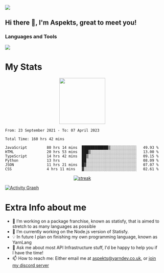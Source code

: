 ![](https://komarev.com/ghpvc/?username=aspekts&color=red)
## Hi there 👋, I'm Aspekts, great to meet you!
### Languages and Tools
<p align="left"> <a href="https://github.com/aspekts"><img src="https://skillicons.dev/icons?i=aws,azure,bash,bootstrap,cpp,cloudflare,css,discord,bots,express,fastapi,gcp,git,heroku,github,v,vim,regex,html,js,jquery,nodejs,linux,md,mysql,redis,mongodb,netlify,nextjs,py,react,sqlite,swift,ts,vscode"> </a> </p>

# My Stats
<p align="center">
<img height="150px" src="https://github-readme-stats.vercel.app/api?username=aspekts&hide_border=true&show_icons=true&count_private=true&theme=gruvbox&bg_color=151515" />
</p>

<!--START_SECTION:waka-->

```text
From: 23 September 2021 - To: 07 April 2023

Total Time: 160 hrs 42 mins

JavaScript         80 hrs 14 mins  ████████████▒░░░░░░░░░░░░   49.93 %
HTML               20 hrs 53 mins  ███▒░░░░░░░░░░░░░░░░░░░░░   13.00 %
TypeScript         14 hrs 42 mins  ██▒░░░░░░░░░░░░░░░░░░░░░░   09.15 %
Python             13 hrs          ██░░░░░░░░░░░░░░░░░░░░░░░   08.09 %
JSON               11 hrs 21 mins  █▓░░░░░░░░░░░░░░░░░░░░░░░   07.07 %
CSS                4 hrs 11 mins   ▓░░░░░░░░░░░░░░░░░░░░░░░░   02.61 %
```

<!--END_SECTION:waka-->
<p align="center">
  <a href="https://github.com/aspekts">      
<img title="stats" alt="streak" src="https://github-readme-streak-stats.herokuapp.com/?user=aspekts&theme=dark&hide_border=true&stroke=f53b3b"/>
</a>
</p>
<a href="https://github.com/aspekts"><img alt="Activity Graph" src="https://activity-graph.herokuapp.com/graph?username=aspekts&bg_color=0D1117&color=eca15b&line=eca15b&point=FFFFFF&hide_border=true" /></a>

# Extra Info about me
- 🌱 I’m working on a package franchise, known as statisfy, that is aimed to stretch to as many languages as possible
- 🔭 I’m currently working on the Node.js version of Statisfy.
- 💡 In future I plan on finishing my own programming language, known as YarnLang
- 💬 Ask me about most API Infrastructure stuff, I'd be happy to help you if I have the time!
- 📫 How to reach me: Either email me at aspekts@yarndev.co.uk, or [join my discord server](https://discord.gg/GxGTHBC)


